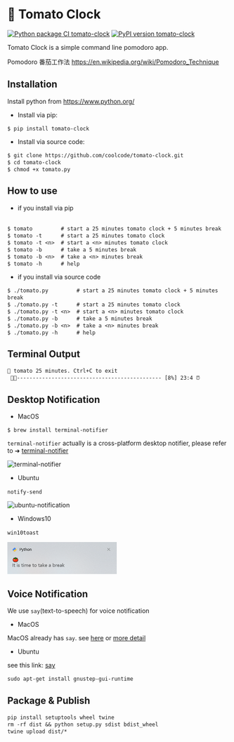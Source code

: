 # 🍅 Tomato Clock
[![Python package CI tomato-clock](https://github.com/coolcode/tomato-clock/workflows/Python%20package/badge.svg?branch=master)](https://github.com/coolcode/tomato-clock/actions)
[![PyPI version tomato-clock](https://badge.fury.io/py/tomato-clock.svg)](https://pypi.python.org/pypi/tomato-clock/)

Tomato Clock is a simple command line pomodoro app.

Pomodoro 番茄工作法 https://en.wikipedia.org/wiki/Pomodoro_Technique

## Installation

Install python from https://www.python.org/

- Install via pip:
```
$ pip install tomato-clock
```

- Install via source code:
```
$ git clone https://github.com/coolcode/tomato-clock.git
$ cd tomato-clock
$ chmod +x tomato.py 
```

## How to use

- if you install via pip

```

$ tomato         # start a 25 minutes tomato clock + 5 minutes break
$ tomato -t      # start a 25 minutes tomato clock
$ tomato -t <n>  # start a <n> minutes tomato clock
$ tomato -b      # take a 5 minutes break
$ tomato -b <n>  # take a <n> minutes break
$ tomato -h      # help
```

- if you install via source code
```
$ ./tomato.py         # start a 25 minutes tomato clock + 5 minutes break
$ ./tomato.py -t      # start a 25 minutes tomato clock
$ ./tomato.py -t <n>  # start a <n> minutes tomato clock
$ ./tomato.py -b      # take a 5 minutes break
$ ./tomato.py -b <n>  # take a <n> minutes break
$ ./tomato.py -h      # help
```

## Terminal Output
```
🍅 tomato 25 minutes. Ctrl+C to exit
 🍅🍅---------------------------------------------- [8%] 23:4 ⏰ 
```

## Desktop Notification

- MacOS

```
$ brew install terminal-notifier 
```

`terminal-notifier` actually is a cross-platform desktop notifier, please refer to ➜ [terminal-notifier](https://github.com/julienXX/terminal-notifier#download)

<img src="https://github.com/coolcode/tomato-clock/blob/master/img/screenshot-macos.png?raw=true" alt="terminal-notifier" width="300"/>

- Ubuntu

`notify-send`

<img src="https://github.com/coolcode/tomato-clock/blob/master/img/screenshot-ubuntu.png?raw=true" alt="ubuntu-notification" width="300"/>

- Windows10

`win10toast`

<img src="img/screenshot-windows10.png" style="zoom:55%;" />



## Voice Notification
We use `say`(text-to-speech) for voice notification 

- MacOS

MacOS already has `say`. see [here](https://ss64.com/osx/say.html) or [more detail](https://gist.github.com/mculp/4b95752e25c456d425c6)  

- Ubuntu

see this link: [say](http://manpages.ubuntu.com/manpages/trusty/man1/say.1.html)
```
sudo apt-get install gnustep-gui-runtime
```


## Package & Publish
```
pip install setuptools wheel twine
rm -rf dist && python setup.py sdist bdist_wheel
twine upload dist/*
```

